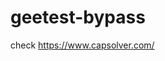 # geetest-bypass
check https://www.capsolver.com/ 





















                                                                                                                                                                                                             